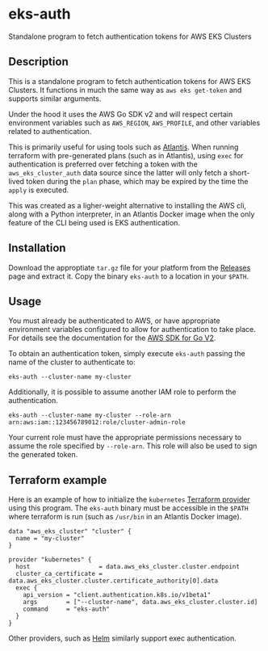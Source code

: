 # eks-auth
Standalone program to fetch authentication tokens for AWS EKS Clusters

## Description

This is a standalone program to fetch authentication tokens for AWS EKS Clusters. It functions in much the same way as `aws eks get-token` and supports similar arguments.

Under the hood it uses the AWS Go SDK v2 and will respect certain environment variables such as `AWS_REGION`, `AWS_PROFILE`, and other variables related to authentication.

This is primarily useful for using tools such as [Atlantis](https://www.runatlantis.io/). When running terraform with pre-generated plans (such as in Atlantis), using `exec` for authentication is preferred over fetching a token with the `aws_eks_cluster_auth` data source since the latter will only fetch a short-lived token during the `plan` phase, which may be expired by the time the `apply` is executed.

This was created as a ligher-weight alternative to installing the AWS cli, along with a Python interpreter, in an Atlantis Docker image when the only feature of the CLI being used is EKS authentication.

## Installation

Download the approptiate `tar.gz` file for your platform from the [Releases](https://github.com/jscaltreto/eks-auth/releases/latest) page and extract it. Copy the binary `eks-auth` to a location in your `$PATH`.

## Usage

You must already be authenticated to AWS, or have appropriate environment variables configured to allow for authentication to take place. For details see the documentation for the [AWS SDK for Go V2](https://aws.github.io/aws-sdk-go-v2/docs/configuring-sdk/#specifying-credentials).

To obtain an authentication token, simply execute `eks-auth` passing the name of the cluster to authenticate to:

```
eks-auth --cluster-name my-cluster
```

Additionally, it is possible to assume another IAM role to perform the authentication.

```
eks-auth --cluster-name my-cluster --role-arn arn:aws:iam::123456789012:role/cluster-admin-role
```

Your current role must have the appropriate permissions necessary to assume the role specified by `--role-arn`. This role will also be used to sign the generated token.

## Terraform example

Here is an example of how to initialize the `kubernetes` [Terraform provider](https://registry.terraform.io/providers/hashicorp/kubernetes/latest/docs) using this program. The `eks-auth` binary must be accessible in the `$PATH` where terraform is run (such as `/usr/bin` in an Atlantis Docker image).

```hcl
data "aws_eks_cluster" "cluster" {
  name = "my-cluster"
}

provider "kubernetes" {
  host                   = data.aws_eks_cluster.cluster.endpoint
  cluster_ca_certificate = data.aws_eks_cluster.cluster.certificate_authority[0].data
  exec {
    api_version = "client.authentication.k8s.io/v1beta1"
    args        = ["--cluster-name", data.aws_eks_cluster.cluster.id]
    command     = "eks-auth"
  }
}
```

Other providers, such as [Helm](https://registry.terraform.io/providers/hashicorp/helm/latest/docs) similarly support exec authentication.

